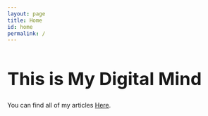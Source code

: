 ```yaml
---
layout: page
title: Home
id: home
permalink: /
---
```


<h1>This is My Digital Mind</h1>
<style>
  h1 {
  font-size: 40px;
  font-color: #07a5bb;
}
</style>

You can find all of my articles  <a class="internal-link" href="/articles">Here</a>.

